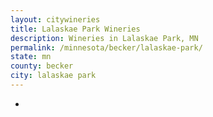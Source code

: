 ```yaml
---
layout: citywineries
title: Lalaskae Park Wineries
description: Wineries in Lalaskae Park, MN
permalink: /minnesota/becker/lalaskae-park/
state: mn
county: becker
city: lalaskae park
---
```

-
